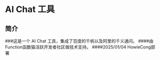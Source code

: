 # AI Chat 工具

## 简介

###这是一个 AI Chat 工具，集成了百度的千帆以及阿里的千义通问。
####由Function函数猫活跃开发者社区做技术支持。
####2025/01/04 HowieCong部署

